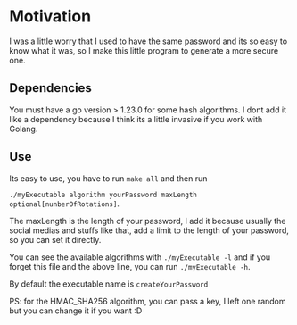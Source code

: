 # Motivation

I was a little worry that I used to have the same password and its so easy to know what it was, so I make this little program to generate a more secure one.

## Dependencies

You must have a go version > 1.23.0 for some hash algorithms. I dont add it like a dependency because I think its a little invasive if you work with Golang.

## Use

Its easy to use, you have to run `make all` and then run 

`./myExecutable algorithm yourPassword maxLength optional[nunberOfRotations]`.

The maxLength is the length of your password, I add it because usually the social medias and stuffs like that, add a limit to the length of your password, so you can set it directly.

You can see the available algorithms with `./myExecutable -l` and if you forget this file and the above line, you can run `./myExecutable -h`.

By default the executable name is `createYourPassword`

PS: for the HMAC_SHA256 algorithm, you can pass a key, I left one random but you can change it if you want :D
